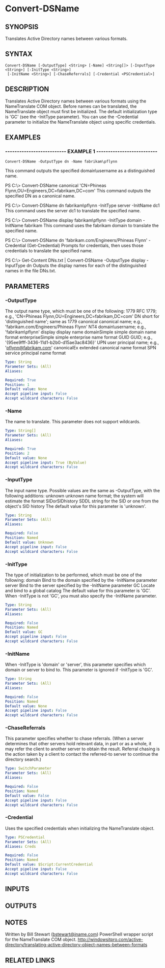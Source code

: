 ﻿---
external help file: PSAD-help.xml
online version: https://github.com/zloeber/PSAD
schema: 2.0.0
---

# Convert-DSName

## SYNOPSIS
Translates Active Directory names between various formats.

## SYNTAX

```
Convert-DSName [-OutputType] <String> [-Name] <String[]> [-InputType <String>] [-InitType <String>]
 [-InitName <String>] [-ChaseReferrals] [-Credential <PSCredential>]
```

## DESCRIPTION
Translates Active Directory names between various formats using the NameTranslate COM object.
Before names can be translated, the NameTranslate object must first be initialized.
The default initialization type is 'GC' (see the -InitType parameter).
You can use the -Credential parameter to initialize the NameTranslate object using specific credentials.

## EXAMPLES

### -------------------------- EXAMPLE 1 --------------------------
```
Convert-DSName -OutputType dn -Name fabrikam\pflynn
```

This command outputs the specified domain\username as a distinguished name.

PS C:\\\> Convert-DSName canonical 'CN=Phineas Flynn,OU=Engineers,DC=fabrikam,DC=com'
This command outputs the specified DN as a canonical name.

PS C:\\\> Convert-DSName dn fabrikam\pflynn -InitType server -InitName dc1
This command uses the server dc1 to translate the specified name.

PS C:\\\> Convert-DSName display fabrikam\pflynn -InitType domain -InitName fabrikam
This command uses the fabrikam domain to translate the specified name.

PS C:\\\> Convert-DSName dn 'fabrikam.com/Engineers/Phineas Flynn' -Credential (Get-Credential)
Prompts for credentials, then uses those credentials to translate the specified name.

PS C:\\\> Get-Content DNs.txt | Convert-DSName -OutputType display -InputType dn
Outputs the display names for each of the distinguished names in the file DNs.txt.

## PARAMETERS

### -OutputType
The output name type, which must be one of the following:
1779              RFC 1779; e.g., 'CN=Phineas Flynn,OU=Engineers,DC=fabrikam,DC=com'
DN                short for 'distinguished name'; same as 1779
canonical         canonical name; e.g., 'fabrikam.com/Engineers/Phineas Flynn'
NT4               domain\username; e.g., 'fabrikam\pflynn'
display           display name
domainSimple      simple domain name format
enterpriseSimple  simple enterprise name format
GUID              GUID; e.g., '{95ee9fff-3436-11d1-b2b0-d15ae3ac8436}'
UPN               user principal name; e.g., 'pflynn@fabrikam.com'
canonicalEx       extended canonical name format
SPN               service principal name format

```yaml
Type: String
Parameter Sets: (All)
Aliases: 

Required: True
Position: 1
Default value: None
Accept pipeline input: False
Accept wildcard characters: False
```

### -Name
The name to translate.
This parameter does not support wildcards.

```yaml
Type: String[]
Parameter Sets: (All)
Aliases: 

Required: True
Position: 2
Default value: None
Accept pipeline input: True (ByValue)
Accept wildcard characters: False
```

### -InputType
The input name type.
Possible values are the same as -OutputType, with the following additions:
unknown          unknown name format; the system will estimate the format
SIDorSIDhistory  SDDL string for the SID or one from the object's SID history
The default value for this parameter is 'unknown'.

```yaml
Type: String
Parameter Sets: (All)
Aliases: 

Required: False
Position: Named
Default value: Unknown
Accept pipeline input: False
Accept wildcard characters: False
```

### -InitType
The type of initialization to be performed, which must be one of the following:
domain  Bind to the domain specified by the -InitName parameter
server  Bind to the server specified by the -InitName parameter
GC      Locate and bind to a global catalog
The default value for this parameter is 'GC'.
When -InitType is not 'GC', you must also specify the -InitName parameter.

```yaml
Type: String
Parameter Sets: (All)
Aliases: 

Required: False
Position: Named
Default value: GC
Accept pipeline input: False
Accept wildcard characters: False
```

### -InitName
When -InitType is 'domain' or 'server', this parameter specifies which domain or server to bind to.
This parameter is ignored if -InitType is 'GC'.

```yaml
Type: String
Parameter Sets: (All)
Aliases: 

Required: False
Position: Named
Default value: None
Accept pipeline input: False
Accept wildcard characters: False
```

### -ChaseReferrals
This parameter specifies whether to chase referrals.
(When a server determines that other servers hold relevant data, in part or as a whole, it may refer the client to another server to obtain the result.
Referral chasing is the action taken by a client to contact the referred-to server to continue the directory search.)

```yaml
Type: SwitchParameter
Parameter Sets: (All)
Aliases: 

Required: False
Position: Named
Default value: False
Accept pipeline input: False
Accept wildcard characters: False
```

### -Credential
Uses the specified credentials when initializing the NameTranslate object.

```yaml
Type: PSCredential
Parameter Sets: (All)
Aliases: Creds

Required: False
Position: Named
Default value: $Script:CurrentCredential
Accept pipeline input: False
Accept wildcard characters: False
```

## INPUTS

## OUTPUTS

## NOTES
Written by Bill Stewart (bstewart@iname.com)
PowerShell wrapper script for the NameTranslate COM object.
http://windowsitpro.com/active-directory/translating-active-directory-object-names-between-formats

## RELATED LINKS

